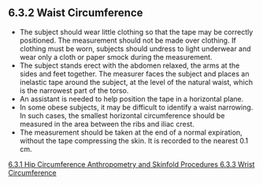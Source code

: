 ## 6.3.2 Waist Circumference

* The subject should wear little clothing so that the tape may be correctly positioned. The measurement should not be made over clothing. If clothing must be worn, subjects should undress to light underwear and wear only a cloth or paper smock during the measurement.
* The subject stands erect with the abdomen relaxed, the arms at the sides and feet together. The measurer faces the subject and places an inelastic tape around the subject, at the level of the natural waist, which is the narrowest part of the torso.
* An assistant is needed to help position the tape in a horizontal plane.
* In some obese subjects, it may be difficult to identify a waist narrowing. In such cases, the smallest horizontal circumference should be measured in the area between the ribs and iliac crest.
* The measurement should be taken at the end of a normal expiration, without the tape compressing the skin. It is recorded to the nearest 0.1 cm.


<div class="center">
<div class="btn-group">
  <a href=":pages_path:/manuals/anthro-skinfold/6-03-01-hip-circumference.md" class="btn btn-default">
    <span class="glyphicon glyphicon-chevron-left"></span>
    6.3.1 Hip Circumference
  </a>

  <a href=":pages_path:/manuals/anthro-skinfold" class="btn btn-default">
    <span class="glyphicon glyphicon-chevron-up"></span>
    Anthropometry and Skinfold Procedures
  </a>

  <a href=":pages_path:/manuals/anthro-skinfold/6-03-03-wrist-circumference.md" class="btn btn-success">
    6.3.3 Wrist Circumference
    <span class="glyphicon glyphicon-chevron-right"></span>
  </a>
</div>
</div>
